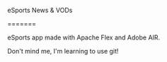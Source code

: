 eSports News & VODs

=======

eSports app made with Apache Flex and Adobe AIR.

Don't mind me, I'm learning to use git!
